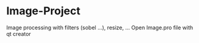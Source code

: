 # Image-Project
Image processing with filters (sobel ...), resize, ...
Open Image.pro file with qt creator

